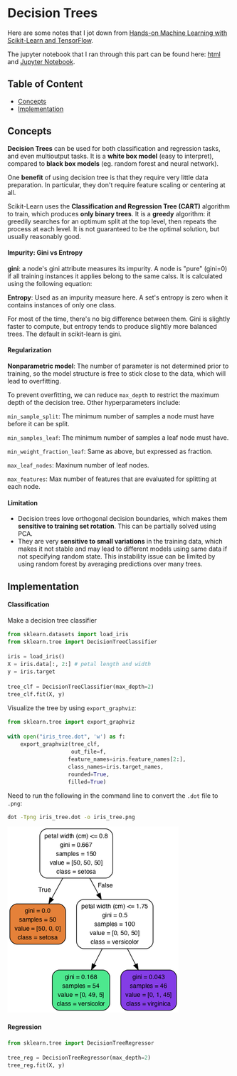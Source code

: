 # Decision Trees

Here are some notes that I jot down from [Hands-on Machine Learning with Scikit-Learn and TensorFlow](http://shop.oreilly.com/product/0636920052289.do). 

The jupyter notebook that I ran through this part can be found here: [html](https://htmlpreview.github.io/?https://github.com/xuzhou338/DS_tools/blob/master/machine_learning/decision_trees/decision_trees.html) and [Jupyter Notebook](decision_trees.ipynb).

## Table of Content

- [Concepts](#1)
- [Implementation](#2)

<a name=1></a>

## Concepts

**Decision Trees** can be used for both classification and regression tasks, and even multioutput tasks. It is a **white box model** (easy to interpret), compared to **black box models** (eg. random forest and neural network). 

One **benefit** of using decision tree is that they require very little data preparation. In particular, they don't require feature scaling or centering at all.

Scikit-Learn uses the **Classification and Regression Tree (CART)** algorithm to train, which produces **only binary trees**. It is a **greedy** algorithm: it greedily searches for an optimum split at the top level, then repeats the process at each level. It is not guaranteed to be the optimal solution, but usually reasonably good.

#### Impurity: Gini vs Entropy

**gini**: a node's gini attribute measures its impurity. A node is "pure" (gini=0) if all training instances it applies belong to the same calss. It is calculated using the following equation:

**Entropy**: Used as an impurity measure here. A set's entropy is zero when it contains instances of only one class.

For most of the time, there's no big difference between them. Gini is slightly faster to compute, but entropy tends to produce slightly more balanced trees. The default in scikit-learn is gini.

#### Regularization

**Nonparametric model**: The number of parameter is not determined prior to training, so the model structure is free to stick close to the data, which will lead to overfitting.

To prevent overfitting, we can reduce `max_depth` to restrict the maximum depth of the decision tree. Other hyperparameters include:

`min_sample_split`: The minimum number of samples a node must have before it can be split.

`min_samples_leaf`: The minimum number of samples a leaf node must have.

`min_weight_fraction_leaf`: Same as above, but expressed as fraction.

`max_leaf_nodes`: Maxinum number of leaf nodes.

`max_features`: Max number of features that are evaluated for splitting at each node.

#### Limitation

- Decision trees love orthogonal decision boundaries, which makes them **sensitive to training set rotation**. This can be partially solved using PCA.
- They are very **sensitive to small variations** in the training data, which makes it not stable and may lead to different models using same data if not specifying random state. This instability issue can be limited by using random forest by averaging predictions over many trees.

<a name=2></a>

## Implementation

#### Classification

Make a decision tree classifier

```python
from sklearn.datasets import load_iris
from sklearn.tree import DecisionTreeClassifier

iris = load_iris()
X = iris.data[:, 2:] # petal length and width
y = iris.target

tree_clf = DecisionTreeClassifier(max_depth=2)
tree_clf.fit(X, y)
```

Visualize the tree by using `export_graphviz`:

```python
from sklearn.tree import export_graphviz

with open("iris_tree.dot", 'w') as f:
    export_graphviz(tree_clf,
                    out_file=f,
                   feature_names=iris.feature_names[2:],
                   class_names=iris.target_names,
                   rounded=True,
                   filled=True)
```

Need to run the following in the command line to convert the `.dot` file to `.png`:

```bash
dot -Tpng iris_tree.dot -o iris_tree.png
```

![iris_tree](iris_tree.png)

#### Regression

```python
from sklearn.tree import DecisionTreeRegressor

tree_reg = DecisionTreeRegressor(max_depth=2)
tree_reg.fit(X, y)
```

